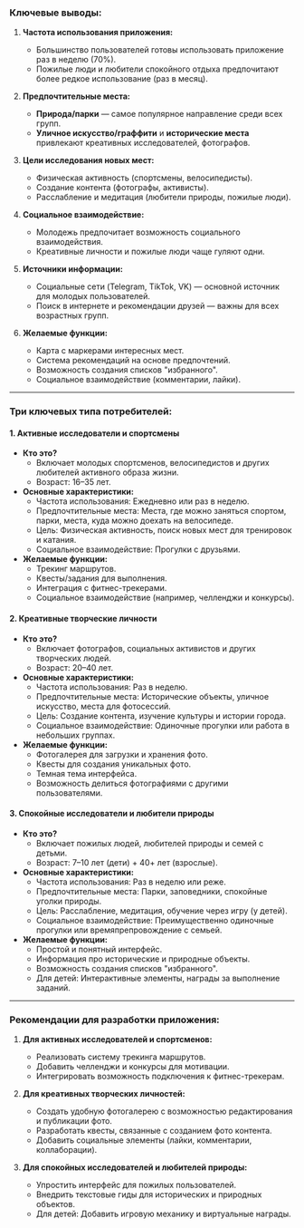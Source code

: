 ### **Ключевые выводы:**

1. **Частота использования приложения:**
   - Большинство пользователей готовы использовать приложение раз в неделю (70%).
   - Пожилые люди и любители спокойного отдыха предпочитают более редкое использование (раз в месяц).

2. **Предпочтительные места:**
   - **Природа/парки** — самое популярное направление среди всех групп.
   - **Уличное искусство/граффити** и **исторические места** привлекают креативных исследователей, фотографов.

3. **Цели исследования новых мест:**
   - Физическая активность (спортсмены, велосипедисты).
   - Создание контента (фотографы, активисты).
   - Расслабление и медитация (любители природы, пожилые люди).

4. **Социальное взаимодействие:**
   - Молодежь предпочитает возможность социального взаимодействия.
   - Креативные личности и пожилые люди чаще гуляют одни.

5. **Источники информации:**
   - Социальные сети (Telegram, TikTok, VK) — основной источник для молодых пользователей.
   - Поиск в интернете и рекомендации друзей — важны для всех возрастных групп.

6. **Желаемые функции:**
   - Карта с маркерами интересных мест.
   - Система рекомендаций на основе предпочтений.
   - Возможность создания списков "избранного".
   - Социальное взаимодействие (комментарии, лайки).

---

### **Три ключевых типа потребителей:**

#### **1. Активные исследователи и спортсмены**
- **Кто это?**
  - Включает молодых спортсменов, велосипедистов и других любителей активного образа жизни.
  - Возраст: 16–35 лет.
- **Основные характеристики:**
  - Частота использования: Ежедневно или раз в неделю.
  - Предпочтительные места: Места, где можно заняться спортом, парки, места, куда можно доехать на велосипеде.
  - Цель: Физическая активность, поиск новых мест для тренировок и катания.
  - Социальное взаимодействие: Прогулки с друзьями.
- **Желаемые функции:**
  - Трекинг маршрутов.
  - Квесты/задания для выполнения.
  - Интеграция с фитнес-трекерами.
  - Социальное взаимодействие (например, челленджи и конкурсы).

#### **2. Креативные творческие личности**
- **Кто это?**
  - Включает фотографов, социальных активистов и других творческих людей.
  - Возраст: 20–40 лет.
- **Основные характеристики:**
  - Частота использования: Раз в неделю.
  - Предпочтительные места: Исторические объекты, уличное искусство, места для фотосессий.
  - Цель: Создание контента, изучение культуры и истории города.
  - Социальное взаимодействие: Одиночные прогулки или работа в небольших группах.
- **Желаемые функции:**
  - Фотогалерея для загрузки и хранения фото.
  - Квесты для создания уникальных фото.
  - Темная тема интерфейса.
  - Возможность делиться фотографиями с другими пользователями.

#### **3. Спокойные исследователи и любители природы**
- **Кто это?**
  - Включает пожилых людей, любителей природы и семей с детьми.
  - Возраст: 7–10 лет (дети) + 40+ лет (взрослые).
- **Основные характеристики:**
  - Частота использования: Раз в неделю или реже.
  - Предпочтительные места: Парки, заповедники, спокойные уголки природы.
  - Цель: Расслабление, медитация, обучение через игру (у детей).
  - Социальное взаимодействие: Преимущественно одиночные прогулки или времяпрепровождение с семьей.
- **Желаемые функции:**
  - Простой и понятный интерфейс.
  - Информация про исторические и природные объекты.
  - Возможность создания списков "избранного".
  - Для детей: Интерактивные элементы, награды за выполнение заданий.

---

### **Рекомендации для разработки приложения:**

1. **Для активных исследователей и спортсменов:**
   - Реализовать систему трекинга маршрутов.
   - Добавить челленджи и конкурсы для мотивации.
   - Интегрировать возможность подключения к фитнес-трекерам.

2. **Для креативных творческих личностей:**
   - Создать удобную фотогалерею с возможностью редактирования и публикации фото.
   - Разработать квесты, связанные с созданием фото контента.
   - Добавить социальные элементы (лайки, комментарии, коллаборации).

3. **Для спокойных исследователей и любителей природы:**
   - Упростить интерфейс для пожилых пользователей.
   - Внедрить текстовые гиды для исторических и природных объектов.
   - Для детей: Добавить игровую механику и виртуальные награды.
